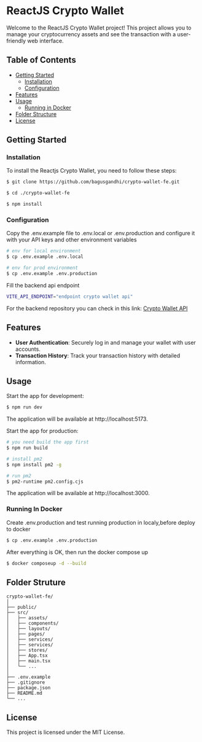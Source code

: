 # ReactJS Crypto Wallet

Welcome to the ReactJS Crypto Wallet project! This project allows you to manage your cryptocurrency assets and see the transaction with a user-friendly web interface.

## Table of Contents

- [Getting Started](#getting-started)
  - [Installation](#installation)
  - [Configuration](#configuration)
- [Features](#features)
- [Usage](#usage)
  - [Running in Docker](#running-in-docker)
- [Folder Structure](#folder-structure)
- [License](#license)

## Getting Started

### **Installation**

To install the Reactjs Crypto Wallet, you need to follow these steps:
```bash
$ git clone https://github.com/bagusgandhi/crypto-wallet-fe.git

$ cd ./crypto-wallet-fe

$ npm install
```

### **Configuration**
Copy the .env.example file to .env.local or .env.production and configure it with your API keys and other environment variables
```bash
# env for local environment
$ cp .env.example .env.local

# env for prod environment
$ cp .env.example .env.production
```

Fill the backend api endpoint
```bash
VITE_API_ENDPOINT="endpoint crypto wallet api"
```
For the backend repository you can check in this link: [Crypto Wallet API](https://github.com/bagusgandhi/crypto-wallet-api)

## Features
- **User Authentication**: Securely log in and manage your wallet with user accounts.
- **Transaction History**: Track your transaction history with detailed information.

## Usage
Start the app for development:
```bash
$ npm run dev
```
The application will be available at http://localhost:5173.

Start the app for production:
```bash
# you need build the app first
$ npm run build

# install pm2
$ npm install pm2 -g

# run pm2
$ pm2-runtime pm2.config.cjs
```
The application will be available at http://localhost:3000.

### Running In Docker
Create .env.production and test running production in localy,before deploy to docker
```bash
$ cp .env.example .env.production
```
After everything is OK, then run the docker compose up
```bash
$ docker composeup -d --build
```

## Folder Struture
```
crypto-wallet-fe/
│
├── public/
├── src/
│   ├── assets/
│   ├── components/
│   ├── layouts/
│   ├── pages/
│   ├── services/
│   ├── services/
│   ├── stores/
│   ├── App.tsx
│   ├── main.tsx
│   └── ...
│
├── .env.example
├── .gitignore
├── package.json
├── README.md
└── ...
```

## License
This project is licensed under the MIT License.
